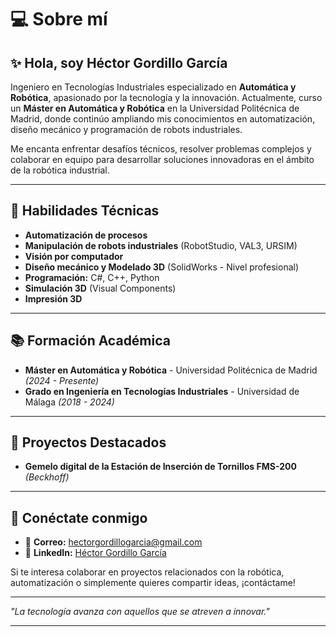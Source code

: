# 💻 Sobre mí

## ✨ Hola, soy Héctor Gordillo García

Ingeniero en Tecnologías Industriales especializado en **Automática y Robótica**, apasionado por la tecnología y la innovación. Actualmente, curso un **Máster en Automática y Robótica** en la Universidad Politécnica de Madrid, donde continúo ampliando mis conocimientos en automatización, diseño mecánico y programación de robots industriales.

Me encanta enfrentar desafíos técnicos, resolver problemas complejos y colaborar en equipo para desarrollar soluciones innovadoras en el ámbito de la robótica industrial.

---

## 🔧 Habilidades Técnicas
- **Automatización de procesos**
- **Manipulación de robots industriales** (RobotStudio, VAL3, URSIM)
- **Visión por computador**
- **Diseño mecánico y Modelado 3D** (SolidWorks - Nivel profesional)
- **Programación:** C#, C++, Python
- **Simulación 3D** (Visual Components)
- **Impresión 3D**

---

## 📚 Formación Académica
- **Máster en Automática y Robótica** - Universidad Politécnica de Madrid *(2024 - Presente)*
- **Grado en Ingeniería en Tecnologías Industriales** - Universidad de Málaga *(2018 - 2024)*

---

## 🎨 Proyectos Destacados
- **Gemelo digital de la Estación de Inserción de Tornillos FMS-200** *(Beckhoff)*

---

## 👥 Conéctate conmigo
- 📧 **Correo:** [hectorgordillogarcia@gmail.com](mailto:hectorgordillogarcia@gmail.com)
- 🔗 **LinkedIn:** [Héctor Gordillo García](https://www.linkedin.com/in/h%C3%A9ctor-gordillo-garc%C3%ADa-18b026254)

Si te interesa colaborar en proyectos relacionados con la robótica, automatización o simplemente quieres compartir ideas, ¡contáctame!

---

_"La tecnología avanza con aquellos que se atreven a innovar."_

---
